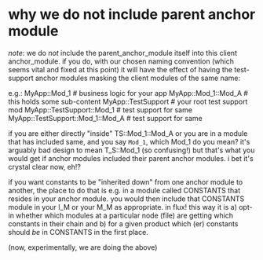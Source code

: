 # why we do not include parent anchor module

*note*: we do *not* include the parent_anchor_module itself
into this client anchor_module. if you do, with our chosen naming
convention (which seems vital and fixed at this point)
it will have the effect of having the test-support
anchor modules masking the client modules of the same name:

  e.g.:  MyApp::Mod_1                      # business logic for your app
         MyApp::Mod_1::Mod_A               # this holds some sub-content
         MyApp::TestSupport                # your root test support mod
         MyApp::TestSupport::Mod_1         # test support for same
         MyApp::TestSupport::Mod_1::Mod_A  # test support for same


if you are either directly "inside" TS::Mod_1::Mod_A or you are in
a module that has included same, and you say `Mod_1`, which Mod_1
do you mean?  it's arguably bad design to mean T_S::Mod_1
(so confusing!) but that's what you would get if anchor modules
included their parent anchor modules. i bet it's crystal clear now,
eh!?

if you want constants to be "inherited down" from one anchor module
to another, the place to do that is e.g. in a module called CONSTANTS
that resides in your anchor module. you would then include that
CONSTANTS module in your I_M or your M_M as appropriate. in flux!
this way it is a) opt-in whether which modules at a particular node
(file) are getting which constants in their chain and b) for a given
product which (er) constants should *be* in CONSTANTS in the first
place.

(now, experimentally, we are doing the above)
